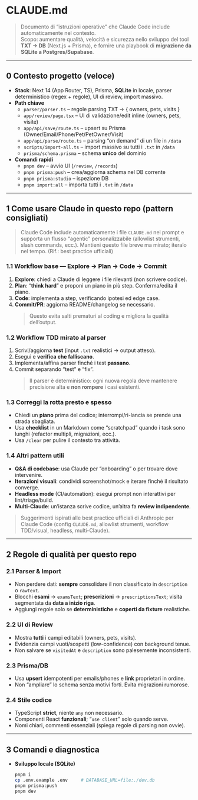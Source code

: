 # CLAUDE.md

> Documento di “istruzioni operative” che Claude Code include automaticamente nel contesto.  
> Scopo: aumentare qualità, velocità e sicurezza nello sviluppo del tool **TXT → DB** (Next.js + Prisma), e fornire una playbook di **migrazione da SQLite a Postgres/Supabase**.

---

## 0 Contesto progetto (veloce)

- **Stack**: Next 14 (App Router, TS), Prisma, **SQLite** in locale, parser deterministico (regex + regole), UI di review, import massivo.
- **Path chiave**
  - `parser/parser.ts` – regole parsing TXT → { owners, pets, visits }
  - `app/review/page.tsx` – UI di validazione/edit inline (owners, pets, visite)
  - `app/api/save/route.ts` – upsert su Prisma (Owner/Email/Phone/Pet/PetOwner/Visit)
  - `app/api/parse/route.ts` – parsing “on demand” di un file in `/data`
  - `scripts/import-all.ts` – import massivo su tutti i `.txt` in `/data`
  - `prisma/schema.prisma` – schema **unico** del dominio
- **Comandi rapidi**
  - `pnpm dev` – avvio UI (`/review`, `/records`)
  - `pnpm prisma:push` – crea/aggiorna schema nel DB corrente
  - `pnpm prisma:studio` – ispezione DB
  - `pnpm import:all` – importa tutti i `.txt` in `/data`

---

## 1 Come usare Claude in questo repo (pattern consigliati)

> Claude Code include automaticamente i file `CLAUDE.md` nel prompt e supporta un flusso “agentic” personalizzabile (allowlist strumenti, slash commands, ecc.). Mantieni questo file breve ma mirato; iteralo nel tempo. (Rif.: best practice ufficiali)

### 1.1 Workflow base — **Explore → Plan → Code → Commit**

1. **Explore**: chiedi a Claude di leggere i file rilevanti (non scrivere codice).
2. **Plan**: “**think hard**” e proponi un piano in più step. Conferma/edita il piano.
3. **Code**: implementa a step, verificando ipotesi ed edge case.
4. **Commit/PR**: aggiorna README/changelog se necessario.
   > Questo evita salti prematuri al coding e migliora la qualità dell’output.

### 1.2 Workflow **TDD** mirato al parser

1. Scrivi/aggiorna **test** (input `.txt` realistici → output atteso).
2. Esegui e **verifica che falliscano**.
3. Implementa/affina parser finché i test **passano**.
4. Commit separando “test” e “fix”.
   > Il parser è deterministico: ogni nuova regola deve mantenere precisione alta e **non rompere** i casi esistenti.

### 1.3 Correggi la rotta presto e spesso

- Chiedi un **piano** prima del codice; interrompi/ri-lancia se prende una strada sbagliata.
- Usa **checklist** in un Markdown come “scratchpad” quando i task sono lunghi (refactor multipli, migrazioni, ecc.).
- Usa `/clear` per pulire il contesto tra attività.

### 1.4 Altri pattern utili

- **Q&A di codebase**: usa Claude per “onboarding” o per trovare dove intervenire.
- **Iterazioni visuali**: condividi screenshot/mock e iterare finché il risultato converge.
- **Headless mode** (CI/automation): esegui prompt non interattivi per lint/triage/build.
- **Multi-Claude**: un’istanza scrive codice, un’altra fa **review indipendente**.

> Suggerimenti ispirati alle best practice ufficiali di Anthropic per Claude Code (config `CLAUDE.md`, allowlist strumenti, workflow TDD/visual, headless, multi-Claude).

---

## 2 Regole di qualità per questo repo

### 2.1 Parser & Import

- Non perdere dati: **sempre** consolidare il non classificato in `description` o `rawText`.
- Blocchi **esami** → `examsText`; **prescrizioni** → `prescriptionsText`; visita segmentata da **data a inizio riga**.
- Aggiungi regole solo se **deterministiche** e **coperti da fixture** realistiche.

### 2.2 UI di Review

- Mostra **tutti** i campi editabili (owners, pets, visits).
- Evidenzia campi vuoti/sospetti (low-confidence) con background tenue.
- Non salvare se `visitedAt` e `description` sono palesemente inconsistenti.

### 2.3 Prisma/DB

- Usa **upsert** idempotenti per emails/phones e **link** proprietari in ordine.
- Non “ampliare” lo schema senza motivi forti. Evita migrazioni rumorose.

### 2.4 Stile codice

- TypeScript **strict**, niente `any` non necessario.
- Componenti React **funzionali**; “`use client`” solo quando serve.
- Nomi chiari, commenti essenziali (spiega regole di parsing non ovvie).

---

## 3 Comandi e diagnostica

- **Sviluppo locale (SQLite)**
  ```bash
  pnpm i
  cp .env.example .env     # DATABASE_URL=file:./dev.db
  pnpm prisma:push
  pnpm dev
  ```

